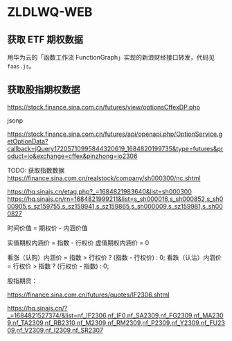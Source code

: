 # ZLDLWQ-WEB

## 获取 ETF 期权数据
用华为云的「函数工作流 FunctionGraph」实现的新浪财经接口转发，代码见 `faas.js`。

## 获取股指期权数据
https://stock.finance.sina.com.cn/futures/view/optionsCffexDP.php

jsonp

https://stock.finance.sina.com.cn/futures/api/openapi.php/OptionService.getOptionData?callback=jQuery17205710995844320619_1684820199735&type=futures&product=io&exchange=cffex&pinzhong=io2306

TODO: 获取指数数据
https://finance.sina.com.cn/realstock/company/sh000300/nc.shtml

https://hq.sinajs.cn/etag.php?_=1684821983640&list=sh000300
https://hq.sinajs.cn/rn=1684821999211&list=s_sh000016,s_sh000852,s_sh000905,s_sz159755,s_sz159941,s_sz159865,s_sh000009,s_sz159981,s_sh000827


时间价值 = 期权价 - 内涵价值

实值期权内涵价 = 指数 - 行权价
虚值期权内涵价 = 0

看涨（认购）内涵价 = 指数 > 行权价 ? (指数 - 行权价) : 0;
看跌（认沽）内涵价 = 行权价 > 指数 ? (行权价 - 指数) : 0;

股指期货：

https://finance.sina.com.cn/futures/quotes/IF2306.shtml

https://hq.sinajs.cn/?_=1684821527374/&list=nf_IF2306,nf_IF0,nf_SA2309,nf_FG2309,nf_MA2309,nf_TA2309,nf_RB2310,nf_M2309,nf_RM2309,nf_P2309,nf_Y2309,nf_FU2309,nf_V2309,nf_I2309,nf_SR2307

